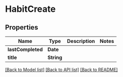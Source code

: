 # HabitCreate

## Properties
Name | Type | Description | Notes
------------ | ------------- | ------------- | -------------
**lastCompleted** | **Date** |  | 
**title** | **String** |  | 

[[Back to Model list]](../README.md#documentation-for-models) [[Back to API list]](../README.md#documentation-for-api-endpoints) [[Back to README]](../README.md)


